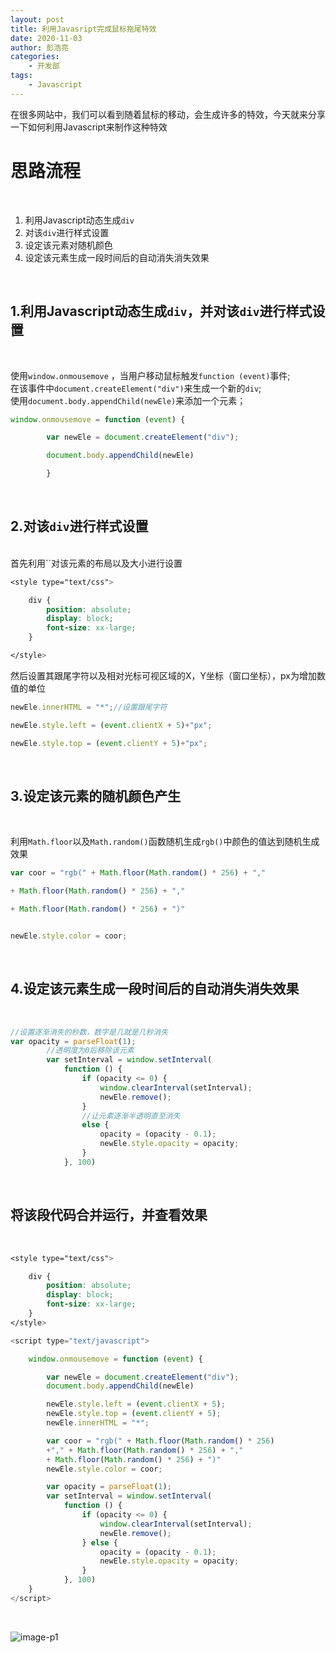 ```yaml
---
layout: post
title: 利用Javasript完成鼠标拖尾特效
date: 2020-11-03
author: 彭浩亮
categories:
    - 开发部
tags:
    - Javascript
---
```


在很多网站中，我们可以看到随着鼠标的移动，会生成许多的特效，今天就来分享一下如何利用Javascript来制作这种特效
<br>

# 思路流程
<br>

1. 利用Javascript动态生成`div`<br>
2.  对该`div`进行样式设置
3. 设定该元素对随机颜色
4.  设定该元素生成一段时间后的自动消失消失效果

<br>

## 1.利用Javascript动态生成`div`，并对该`div`进行样式设置
<br>

使用`window.onmousemove` ，当用户移动鼠标触发`function (event)`事件;<br>
在该事件中`document.createElement("div")`来生成一个新的`div`;<br>
使用`document.body.appendChild(newEle)`来添加一个元素；
```javascript
window.onmousemove = function (event) {

        var newEle = document.createElement("div");

        document.body.appendChild(newEle)

        }
```
<br>

## 2.对该`div`进行样式设置
<br>
首先利用`<style></style>`对该元素的布局以及大小进行设置

```css
<style type="text/css">

    div {
        position: absolute;
        display: block;
        font-size: xx-large;
    }

</style>
```
然后设置其跟尾字符以及相对光标可视区域的X，Y坐标（窗口坐标），px为增加数值的单位

```js
newEle.innerHTML = "*";//设置跟尾字符

newEle.style.left = (event.clientX + 5)+"px";

newEle.style.top = (event.clientY + 5)+"px";
```
<br>

## 3.设定该元素的随机颜色产生
<br>

利用`Math.floor`以及`Math.random()`函数随机生成`rgb()`中颜色的值达到随机生成效果

```js
var coor = "rgb(" + Math.floor(Math.random() * 256) + "," 

+ Math.floor(Math.random() * 256) + "," 

+ Math.floor(Math.random() * 256) + ")"


newEle.style.color = coor;
```
<br>

## 4.设定该元素生成一段时间后的自动消失消失效果
<br>

```js
//设置逐渐消失的秒数，数字是几就是几秒消失
var opacity = parseFloat(1);
        //透明度为0后移除该元素
        var setInterval = window.setInterval(
            function () {
                if (opacity <= 0) {
                    window.clearInterval(setInterval);
                    newEle.remove();
                } 
                //让元素逐渐半透明直至消失
                else {
                    opacity = (opacity - 0.1);
                    newEle.style.opacity = opacity;
                }
            }, 100)
```
<br>

## 将该段代码合并运行，并查看效果
<br>


```css
<style type="text/css">

    div {
        position: absolute;
        display: block;
        font-size: xx-large;
    }
</style>
```
```js
<script type="text/javascript">

    window.onmousemove = function (event) {

        var newEle = document.createElement("div");
        document.body.appendChild(newEle)

        newEle.style.left = (event.clientX + 5);
        newEle.style.top = (event.clientY + 5);
        newEle.innerHTML = "*";

        var coor = "rgb(" + Math.floor(Math.random() * 256) 
        +"," + Math.floor(Math.random() * 256) + ","
        + Math.floor(Math.random() * 256) + ")"
        newEle.style.color = coor;

        var opacity = parseFloat(1);
        var setInterval = window.setInterval(
            function () {
                if (opacity <= 0) {
                    window.clearInterval(setInterval);
                    newEle.remove();
                } else {
                    opacity = (opacity - 0.1);
                    newEle.style.opacity = opacity;
                }
            }, 100)
    }
</script>
```
<br>

![image-p1](../docs/views/imgs/2011/01/phl/p1.png)
